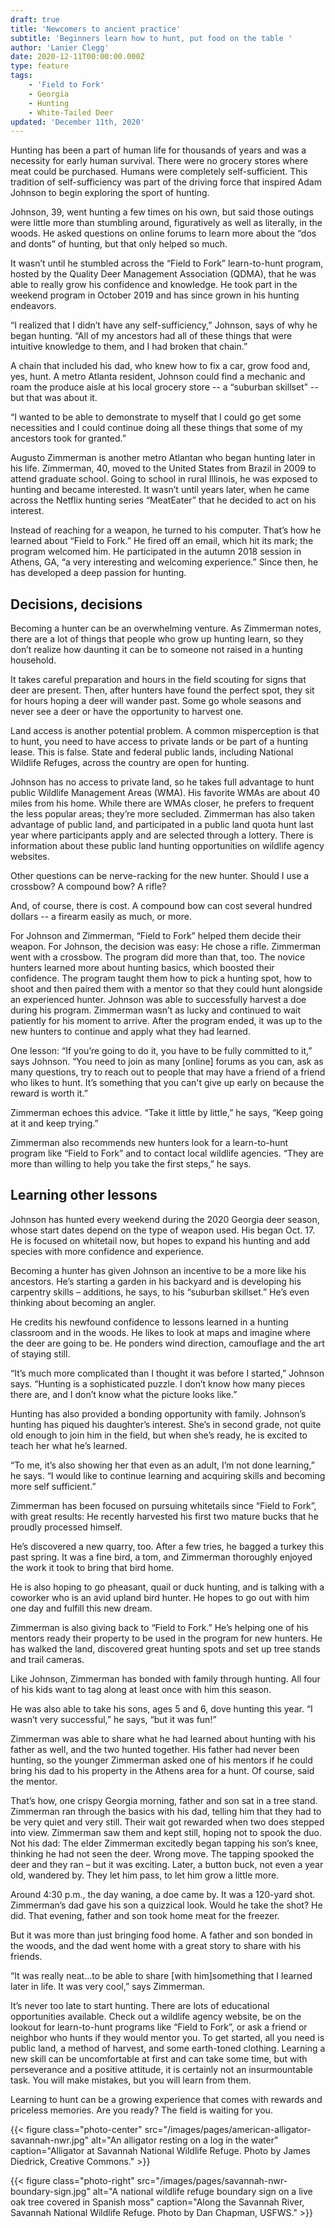 ```yaml
---
draft: true
title: 'Newcomers to ancient practice'
subtitle: 'Beginners learn how to hunt, put food on the table '
author: 'Lanier Clegg'
date: 2020-12-11T00:00:00.000Z
type: feature
tags:
    - 'Field to Fork'
    - Georgia
    - Hunting
    - White-Tailed Deer
updated: 'December 11th, 2020'
---
```


Hunting has been a part of human life for thousands of years and was a necessity for early human survival. There were no grocery stores where meat could be purchased. Humans were completely self-sufficient. This tradition of self-sufficiency was part of the driving force that inspired Adam Johnson to begin exploring the sport of hunting. 

Johnson, 39, went hunting a few times on his own, but said those outings were little more than stumbling around, figuratively as well as literally, in the woods.  He asked questions on online forums to learn more about the “dos and donts” of hunting, but that only helped so much. 

It wasn’t until he stumbled across the “Field to Fork” learn-to-hunt program, hosted by the Quality Deer Management Association (QDMA), that he was able to really grow his confidence and knowledge. He took part in the weekend program in October 2019 and has since grown in his hunting endeavors. 

“I realized that I didn’t have any self-sufficiency,” Johnson, says of why he began hunting. “All of my ancestors had all of these things that were intuitive knowledge to them, and I had broken that chain.”  

A chain that included his dad, who knew how to fix a car, grow food and, yes, hunt.  A metro Atlanta resident, Johnson could find a mechanic and roam the produce aisle at his local grocery store -- a “suburban skillset” -- but that was about it.  

“I wanted to be able to demonstrate to myself that I could go get some necessities and I could continue doing all these things that some of my ancestors took for granted.” 

Augusto Zimmerman is another metro Atlantan who began hunting later in his life. Zimmerman, 40, moved to the United States from Brazil in 2009 to attend graduate school.  Going to school in rural Illinois, he was exposed to hunting and became interested. It wasn’t until years later, when he came across the Netflix hunting series “MeatEater” that he decided to act on his interest.  

Instead of reaching for a weapon, he turned to his computer. That’s how he learned about “Field to Fork.”  He fired off an email, which hit its mark; the program welcomed him.  He participated in the autumn 2018 session in Athens, GA, “a very interesting and welcoming experience.” Since then, he has developed a deep passion for hunting. 

## Decisions, decisions 

Becoming a hunter can be an overwhelming venture. As Zimmerman notes, there are a lot of things that people who grow up hunting learn, so they don’t realize how daunting it can be to someone not raised in a hunting household.   

It takes careful preparation and hours in the field scouting for signs that deer are present. Then, after hunters have found the perfect spot, they sit for hours hoping a deer will wander past. Some go whole seasons and never see a deer or have the opportunity to harvest one. 

Land access is another potential problem.  A common misperception is that to hunt, you need to have access to private lands or be part of a hunting lease. This is false. State and federal public lands, including National Wildlife Refuges, across the country are open for hunting.   

Johnson has no access to private land, so he takes full advantage to hunt public Wildlife Management Areas (WMA). His favorite WMAs are about 40 miles from his home. While there are WMAs closer, he prefers to frequent the less popular areas; they’re more secluded. Zimmerman has also taken advantage of public land, and participated in a public land quota hunt last year where participants apply and are selected through a lottery. There is information about these public land hunting opportunities on wildlife agency websites. 

Other questions can be nerve-racking for the new hunter.  Should I use a crossbow? A compound bow? A rifle?  

And, of course, there is cost. A compound bow can cost several hundred dollars -- a firearm easily as much, or more.   

For Johnson and Zimmerman, “Field to Fork” helped them decide their weapon. For Johnson, the decision was easy: He chose a rifle. Zimmerman went with a crossbow. The program did more than that, too. The novice hunters learned more about hunting basics, which boosted their confidence. The program taught them how to pick a hunting spot, how to shoot and then paired them with a mentor so that they could hunt alongside an experienced hunter. Johnson was able to successfully harvest a doe during his program. Zimmerman wasn’t as lucky and continued to wait patiently for his moment to arrive. After the program ended, it was up to the new hunters to continue and apply what they had learned. 

One lesson: “If you’re going to do it, you have to be fully committed to it,” says Johnson. “You need to join as many [online] forums as you can, ask as many questions, try to reach out to people that may have a friend of a friend who likes to hunt. It’s something that you can't give up early on because the reward is worth it.” 

Zimmerman echoes this advice. “Take it little by little,” he says, “Keep going at it and keep trying.”  

Zimmerman  also recommends new hunters look for a learn-to-hunt program like “Field to Fork” and to contact local wildlife agencies. “They are more than willing to help you take the first steps,” he says. 

## Learning other lessons 

Johnson has hunted every weekend during the 2020 Georgia deer season, whose start dates depend on the type of weapon used. His began Oct. 17. He is focused on whitetail now, but hopes to expand his hunting and add species with more confidence and experience. 

Becoming a hunter has given Johnson an incentive to be a more like his ancestors. He’s starting a garden in his backyard and is developing his carpentry skills – additions, he says, to his “suburban skillset.” He’s even thinking about becoming an angler. 

He credits his newfound confidence to lessons learned in a hunting classroom and in the woods. He likes to look at maps and imagine where the deer are going to be. He ponders wind direction, camouflage and the art of staying still. 

“It’s much more complicated than I thought it was before I started,” Johnson says. “Hunting is a sophisticated puzzle. I don’t know how many pieces there are, and I don’t know what the picture looks like.” 

Hunting has also provided a bonding opportunity with family. Johnson’s hunting has piqued his daughter’s interest. She’s in second grade, not quite old enough to join him in the field, but when she’s ready, he is excited to teach her what he’s learned. 

“To me, it’s also showing her that even as an adult, I’m not done learning,” he says. “I would like to continue learning and acquiring skills and becoming more self sufficient.” 

Zimmerman has been focused on pursuing whitetails since “Field to Fork”, with great results: He recently harvested his first two mature bucks that he proudly processed himself.   

He’s discovered a new quarry, too. After a few tries, he bagged a turkey this past spring. It was a fine bird, a tom, and Zimmerman thoroughly enjoyed the work it took to bring that bird home.  

He is also hoping to go pheasant, quail or duck hunting, and is talking with a coworker who is an avid upland bird hunter. He hopes to go out with him one day and fulfill this new dream.  

Zimmerman is also giving back to “Field to Fork.” He’s helping one of his mentors ready their property to be used in the program for new hunters. He has walked the land, discovered great hunting spots and set up tree stands and trail cameras.  

Like Johnson, Zimmerman has bonded with family through hunting. All four of his kids want to tag along at least once with him this season.  

He was also able to take his sons, ages 5 and 6, dove hunting this year. “I wasn’t very successful,” he says, “but it was fun!” 

Zimmerman was able to share what he had learned about hunting with his father as well, and the two hunted together. His father had never been hunting, so the younger Zimmerman asked one of his mentors if he could bring his dad to his property in the Athens area for a hunt. Of course, said the mentor. 

That’s how, one crispy Georgia morning, father and son sat in a tree stand. Zimmerman ran through the basics with his dad, telling him that they had to be very quiet and very still. Their wait got rewarded when two does stepped into view. Zimmerman saw them and kept still, hoping not to spook the duo. Not his dad: The elder Zimmerman excitedly began tapping his son’s knee, thinking he had not seen the deer. Wrong move. The tapping spooked the deer and they ran – but it was exciting. Later, a button buck, not even a year old, wandered by. They let him pass, to let him grow a little more.  

Around 4:30 p.m., the day waning, a doe came by. It was a 120-yard shot. Zimmerman’s  dad gave his son a quizzical look. Would he take the shot?  He did. That evening, father and son took home meat for the freezer.  

But it was more than just bringing food home. A father and son bonded in the woods, and the dad went home with a great story to share with his friends.  

“It was really neat...to be able to share [with him]something that I learned later in life. It was very cool,” says Zimmerman. 

It’s never too late to start hunting. There are lots of educational opportunities available. Check out a wildlife agency website, be on the lookout for learn-to-hunt programs like “Field to Fork”, or ask a friend or neighbor who hunts if they would mentor you. To get started, all you need is public land, a method of harvest, and some earth-toned clothing. Learning a new skill can be uncomfortable at first and can take some time, but with perseverance and a positive attitude, it is certainly not an insurmountable task. You will make mistakes, but you will learn from them.  

Learning to hunt can be a growing experience that comes with rewards and priceless memories. Are you ready? The field is waiting for you.  

{{< figure class="photo-center" src="/images/pages/american-alligator-savannah-nwr.jpg" alt="An alligator resting on a log in the water" caption="Alligator at Savannah National Wildlife Refuge. Photo by James Diedrick, Creative Commons." >}}

{{< figure class="photo-right" src="/images/pages/savannah-nwr-boundary-sign.jpg" alt="A national wildlife refuge boundary sign on a live oak tree covered in Spanish moss" caption="Along the Savannah River, Savannah National Wildlife Refuge. Photo by Dan Chapman, USFWS." >}}

